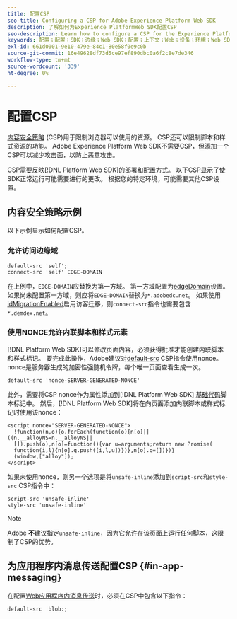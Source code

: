 ```yaml
---
title: 配置CSP
seo-title: Configuring a CSP for Adobe Experience Platform Web SDK
description: 了解如何为Experience PlatformWeb SDK配置CSP
seo-description: Learn how to configure a CSP for the Experience Platform Web SDK
keywords: 配置；配置；SDK；边缘；Web SDK；配置；上下文；Web；设备；环境；Web SDK设置；内容安全策略；
exl-id: 661d0001-9e10-479e-84c1-80e58f0e9c0b
source-git-commit: 16e49628df73d5ce97ef890dbc0a6f2c8e7de346
workflow-type: tm+mt
source-wordcount: '339'
ht-degree: 0%

---
```


# 配置CSP

[内容安全策略](https://developer.mozilla.org/en-US/docs/Web/HTTP/Headers/Content-Security-Policy) (CSP)用于限制浏览器可以使用的资源。 CSP还可以限制脚本和样式资源的功能。 Adobe Experience Platform Web SDK不需要CSP，但添加一个CSP可以减少攻击面，以防止恶意攻击。

CSP需要反映[!DNL Platform Web SDK]的部署和配置方式。 以下CSP显示了使SDK正常运行可能需要进行的更改。 根据您的特定环境，可能需要其他CSP设置。

## 内容安全策略示例

以下示例显示如何配置CSP。

### 允许访问边缘域

```
default-src 'self';
connect-src 'self' EDGE-DOMAIN
```

在上例中，`EDGE-DOMAIN`应替换为第一方域。 第一方域配置为[edgeDomain](../commands/configure/edgedomain.md)设置。 如果尚未配置第一方域，则应将`EDGE-DOMAIN`替换为`*.adobedc.net`。 如果使用[idMigrationEnabled](../commands/configure/idmigrationenabled.md)启用访客迁移，则`connect-src`指令也需要包含`*.demdex.net`。

### 使用NONCE允许内联脚本和样式元素

[!DNL Platform Web SDK]可以修改页面内容，必须获得批准才能创建内联脚本和样式标记。 要完成此操作，Adobe建议对[default-src](https://developer.mozilla.org/en-US/docs/Web/HTTP/Headers/Content-Security-Policy/default-src) CSP指令使用nonce。 nonce是服务器生成的加密性强随机令牌，每个唯一页面查看生成一次。

```
default-src 'nonce-SERVER-GENERATED-NONCE'
```

此外，需要将CSP nonce作为属性添加到[!DNL Platform Web SDK] [基础代码](../install/library.md)脚本标记中。 然后，[!DNL Platform Web SDK]将在向页面添加内联脚本或样式标记时使用该nonce：

```
<script nonce="SERVER-GENERATED-NONCE">
  !function(n,o){o.forEach(function(o){n[o]||((n.__alloyNS=n.__alloyNS||
  []).push(o),n[o]=function(){var u=arguments;return new Promise(
  function(i,l){n[o].q.push([i,l,u])})},n[o].q=[])})}
  (window,["alloy"]);
</script>
```

如果未使用nonce，则另一个选项是将`unsafe-inline`添加到`script-src`和`style-src` CSP指令中：

```
script-src 'unsafe-inline'
style-src 'unsafe-inline'
```

>[!NOTE]
>
>Adobe **不**&#x200B;建议指定`unsafe-inline`，因为它允许在该页面上运行任何脚本，这限制了CSP的优势。

## 为应用程序内消息传送配置CSP {#in-app-messaging}

在配置[Web应用程序内消息传送](../personalization/web-in-app-messaging.md)时，必须在CSP中包含以下指令：

```
default-src  blob:;
```
